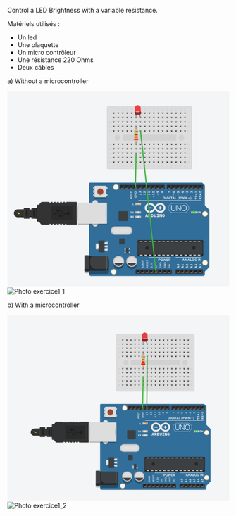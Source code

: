 Control a LED Brightness with a variable resistance.

Matériels utilisés : 
- Un led
- Une plaquette
- Un micro contrôleur
- Une résistance 220 Ohms
- Deux câbles

a) Without a microcontroller

<img src="./img/exercice1_1_schema.png" alt="Schéma électrique exercice1_1"/>
<img src="./img/exercice1_1.png" alt="Photo exercice1_1"/>

b) With a microcontroller

<img src="./img/exercice1_2_schema.png" alt="Schéma électrique exercice1_2"/>
<img src="./img/exercice1_2.png" alt="Photo exercice1_2"/>
